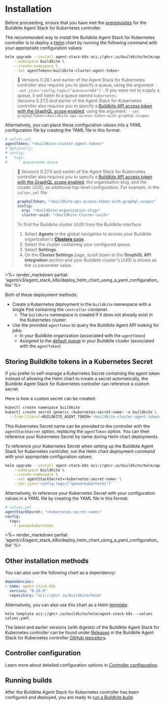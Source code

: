 # Installation

Before proceeding, ensure that you have met the [prerequisites](/docs/agent/v3/agent-stack-k8s#before-you-start) for the Buildkite Agent Stack for Kubernetes controller.

The recommended way to install the Buildkite Agent Stack for Kubernetes controller is to deploy a [Helm](https://helm.sh) chart by running the following command with your appropriate configuration values:

```bash
helm upgrade --install agent-stack-k8s oci://ghcr.io/buildkite/helm/agent-stack-k8s \
    --namespace buildkite \
    --create-namespace \
    --set agentToken=<buildkite-cluster-agent-token>
```

> 📘
> Versions 0.28.1 and earlier of the Agent Stack for Kubernetes controller also requires you to specify a queue, using the argument: `--set-json='config.tags=["queue=arm64"]'`. If you were not to supply a queue, it will listen to a queue named `kubernetes`.
> <br/>
> Versions 0.27.0 and earlier of the Agent Stack for Kubernetes controller also requires you to specify a [Buildkite API access token with the GraphQL scope enabled](/docs/apis/graphql-api#authentication), using the argument: `--set graphqlToken=<buildkite-api-access-token-with-graphql-scope>`

Alternatively, you can place these configuration values into a YAML configuration file by creating the YAML file in this format:

```yaml
# values.yml
agentToken: "<buildkite-cluster-agent-token>"
# Optionally:
# config:
#   tags:
#     - queue=some-queue
```

> 📘
> Versions 0.27.0 and earlier of the Agent Stack for Kubernetes controller also requires you to specify a [Buildkite API access token with the GraphQL scope enabled](/docs/apis/graphql-api#authentication), the organization slug, and the cluster UUID, as additional top-level configuration. For example, in the `values.yml` file:
>
> ```yaml
> graphqlToken: "<buildkite-api-access-token-with-graphql-scope>"
> config:
>   org: "<buildkite-organization-slug>"
>   cluster-uuid: "<buildkite-cluster-uuid>"
> ```
>
> To find the Buildkite cluster UUID from the Buildkite interface:
>
> 1. Select **Agents** in the global navigation to access your Buildkite organization's [**Clusters** page](https://buildkite.com/organizations/-/clusters).
> 1. Select the cluster containing your configured queue.
> 1. Select **Settings**.
> 1. On the **Cluster Settings** page, scroll down to the **GraphQL API Integration** section and your Buildkite cluster's UUID is shown as the `id` parameter value.

<%= render_markdown partial: 'agent/v3/agent_stack_k8s/deploy_helm_chart_using_a_yaml_configuration_file' %>

Both of these deployment methods:

- Create a Kubernetes deployment in the `buildkite` namespace with a single Pod containing the `controller` container.
  * The `buildkite` namespace is created if it does not already exist in the Kubernetes cluster.
- Use the provided `agentToken` to query the Buildkite Agent API looking for jobs:
  * In your Buildkite organization (associated with the `agentToken`)
  * Assigned to the [default queue](/docs/agent/v3/queues#the-default-queue) in your Buildkite cluster (associated with the `agentToken`)


## Storing Buildkite tokens in a Kubernetes Secret

If you prefer to self-manage a Kubernetes Secret containing the agent token instead of allowing the Helm chart to create a secret automatically, the Buildkite Agent Stack for Kubernetes controller can reference a custom secret.

Here is how a custom secret can be created:

```bash
kubectl create namespace buildkite
kubectl create secret generic <kubernetes-secret-name> -n buildkite \
  --from-literal=BUILDKITE_AGENT_TOKEN='<buildkite-cluster-agent-token>'
```

This Kubernetes Secret name can be provided to the controller with the `agentStackSecret` option, replacing the `agentToken` option. You can then reference your Kubernetes Secret by name during Helm chart deployments.

To reference your Kubernetes Secret when setting up the Buildkite Agent Stack for Kubernetes controller, run the Helm chart deployment command with your appropriate configuration values:

```bash
helm upgrade --install agent-stack-k8s oci://ghcr.io/buildkite/helm/agent-stack-k8s \
    --namespace buildkite \
    --create-namespace \
    --set agentStackSecret=<kubernetes-secret-name> \
    --set-json='config.tags=["queue=kubernetes"]'
```

Alternatively, to reference your Kubernetes Secret with your configuration values in a YAML file by creating the YAML file in this format:

```yaml
# values.yml
agentStackSecret: "<kubernetes-secret-name>"
config:
  tags:
    - queue=kubernetes
```

<%= render_markdown partial: 'agent/v3/agent_stack_k8s/deploy_helm_chart_using_a_yaml_configuration_file' %>

## Other installation methods

You can also use the following chart as a dependency:

```yaml
dependencies:
- name: agent-stack-k8s
  version: "0.28.0"
  repository: "oci://ghcr.io/buildkite/helm"
```

Alternatively, you can also use this chart as a Helm [template](https://helm.sh/docs/chart_best_practices/templates/):

```
helm template oci://ghcr.io/buildkite/helm/agent-stack-k8s --values values.yaml
```

The latest and earlier versions (with digests) of the Buildkite Agent Stack for Kubernetes controller can be found under [Releases](https://github.com/buildkite/agent-stack-k8s/releases) in the Buildkite Agent Stack for Kubernetes controller [GitHub repository](https://github.com/buildkite/agent-stack-k8s/).

## Controller configuration

Learn more about detailed configuration options in [Controller configuration](/docs/agent/v3/agent-stack-k8s/controller-configuration).

## Running builds

After the Buildkite Agent Stack for Kubernetes controller has been configured and deployed, you are ready to [run a Buildkite build](/docs/agent/v3/agent-stack-k8s/running-builds).
